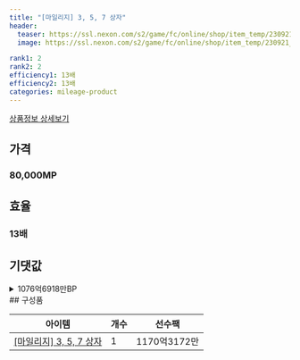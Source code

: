 ```yaml
---
title: "[마일리지] 3, 5, 7 상자"
header:
  teaser: https://ssl.nexon.com/s2/game/fc/online/shop/item_temp/230921_7278PN83MT33/201704252_s.png
  image: https://ssl.nexon.com/s2/game/fc/online/shop/item_temp/230921_7278PN83MT33/201704252_s.png

rank1: 2
rank2: 2
efficiency1: 13배
efficiency2: 13배
categories: mileage-product
---
```

[상품정보 상세보기](https://shop.fconline.nexon.com/Shop/View?strPid=31110)


## 가격
### 80,000MP
## 효율
### 13배
## 기댓값
<details>
<summary>1076억6918만BP</summary>
<div markdown="1">
- 선수팩 1170억3172만BP
  - 수수료 쿠폰 40% 적용 시 1123억5045만BP
  - 수수료 쿠폰 30% 적용 시 1076억6918만BP
  - 수수료 쿠폰 20% 적용 시 1029억8791만BP

</div>
</details>
## 구성품

|아이템|개수|선수팩|
|---|---|---|
|[[마일리지] 3, 5, 7 상자](/box/7512)|1|1170억3172만|
